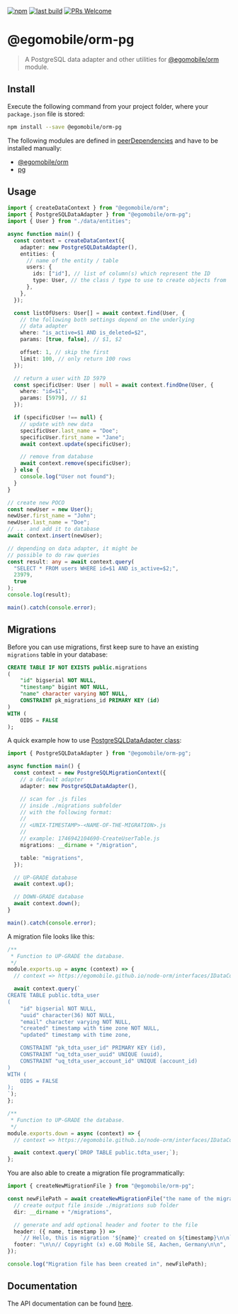 [![npm](https://img.shields.io/npm/v/@egomobile/orm-pg.svg)](https://www.npmjs.com/package/@egomobile/orm-pg)
[![last build](https://img.shields.io/github/workflow/status/egomobile/node-orm-pg/Publish)](https://github.com/egomobile/node-orm-pg/actions?query=workflow%3APublish)
[![PRs Welcome](https://img.shields.io/badge/PRs-welcome-brightgreen.svg?style=flat-square)](https://github.com/egomobile/node-orm-pg/pulls)

# @egomobile/orm-pg

> A PostgreSQL data adapter and other utilities for [@egomobile/orm](https://github.com/egomobile/node-orm) module.

## Install

Execute the following command from your project folder, where your `package.json` file is stored:

```bash
npm install --save @egomobile/orm-pg
```

The following modules are defined in [peerDependencies](https://nodejs.org/uk/blog/npm/peer-dependencies/) and have to be installed manually:

- [@egomobile/orm](https://github.com/egomobile/node-orm)
- [pg](https://github.com/brianc/node-postgres)

## Usage

```typescript
import { createDataContext } from "@egomobile/orm";
import { PostgreSQLDataAdapter } from "@egomobile/orm-pg";
import { User } from "./data/entities";

async function main() {
  const context = createDataContext({
    adapter: new PostgreSQLDataAdapter(),
    entities: {
      // name of the entity / table
      users: {
        ids: ["id"], // list of column(s) which represent the ID
        type: User, // the class / type to use to create objects from
      },
    },
  });

  const listOfUsers: User[] = await context.find(User, {
    // the following both settings depend on the underlying
    // data adapter
    where: "is_active=$1 AND is_deleted=$2",
    params: [true, false], // $1, $2

    offset: 1, // skip the first
    limit: 100, // only return 100 rows
  });

  // return a user with ID 5979
  const specificUser: User | null = await context.findOne(User, {
    where: "id=$1",
    params: [5979], // $1
  });

  if (specificUser !== null) {
    // update with new data
    specificUser.last_name = "Doe";
    specificUser.first_name = "Jane";
    await context.update(specificUser);

    // remove from database
    await context.remove(specificUser);
  } else {
    console.log("User not found");
  }
}

// create new POCO
const newUser = new User();
newUser.first_name = "John";
newUser.last_name = "Doe";
// ... and add it to database
await context.insert(newUser);

// depending on data adapter, it might be
// possible to do raw queries
const result: any = await context.query(
  "SELECT * FROM users WHERE id=$1 AND is_active=$2;",
  23979,
  true
);
console.log(result);

main().catch(console.error);
```

## Migrations

Before you can use migrations, first keep sure to have an existing `migrations` table in your database:

```sql
CREATE TABLE IF NOT EXISTS public.migrations
(
    "id" bigserial NOT NULL,
    "timestamp" bigint NOT NULL,
    "name" character varying NOT NULL,
    CONSTRAINT pk_migrations_id PRIMARY KEY (id)
)
WITH (
    OIDS = FALSE
);
```

A quick example how to use [PostgreSQLDataAdapter class](https://egomobile.github.io/node-orm-pg/classes/PostgreSQLDataAdapter.html):

```typescript
import { PostgreSQLDataAdapter } from "@egomobile/orm-pg";

async function main() {
  const context = new PostgreSQLMigrationContext({
    // a default adapter
    adapter: new PostgreSQLDataAdapter(),

    // scan for .js files
    // inside ./migrations subfolder
    // with the following format:
    //
    // <UNIX-TIMESTAMP>-<NAME-OF-THE-MIGRATION>.js
    //
    // example: 1746942104690-CreateUserTable.js
    migrations: __dirname + "/migration",

    table: "migrations",
  });

  // UP-GRADE database
  await context.up();

  // DOWN-GRADE database
  await context.down();
}

main().catch(console.error);
```

A migration file looks like this:

```javascript
/**
 * Function to UP-GRADE the database.
 */
module.exports.up = async (context) => {
  // context => https://egomobile.github.io/node-orm/interfaces/IDataContext.html

  await context.query(`
CREATE TABLE public.tdta_user
(
    "id" bigserial NOT NULL,
    "uuid" character(36) NOT NULL,
    "email" character varying NOT NULL,
    "created" timestamp with time zone NOT NULL,
    "updated" timestamp with time zone,

    CONSTRAINT "pk_tdta_user_id" PRIMARY KEY (id),
    CONSTRAINT "uq_tdta_user_uuid" UNIQUE (uuid),
    CONSTRAINT "uq_tdta_user_account_id" UNIQUE (account_id)
)
WITH (
    OIDS = FALSE
);
`);
};

/**
 * Function to UP-GRADE the database.
 */
module.exports.down = async (context) => {
  // context => https://egomobile.github.io/node-orm/interfaces/IDataContext.html

  await context.query(`DROP TABLE public.tdta_user;`);
};
```

You are also able to create a migration file programmatically:

```typescript
import { createNewMigrationFile } from "@egomobile/orm-pg";

const newFilePath = await createNewMigrationFile("the name of the migration", {
  // create output file inside ./migrations sub folder
  dir: __dirname + "/migrations",

  // generate and add optional header and footer to the file
  header: ({ name, timestamp }) =>
    `// Hello, this is migration '${name}' created on ${timestamp}\n\n`,
  footer: "\n\n// Copyright (x) e.GO Mobile SE, Aachen, Germany\n\n",
});

console.log("Migration file has been created in", newFilePath);
```

## Documentation

The API documentation can be found [here](https://egomobile.github.io/node-orm-pg/).
